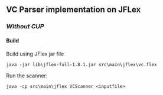 ## **VC Parser implementation on JFLex**
### **_Without CUP_**
#### **Build**
Build using JFlex jar file

`java -jar lib\jflex-full-1.8.1.jar src\main\jflex\vc.flex`

Run the scanner:

`java -cp src\main\jflex VCScanner <inputfile>`